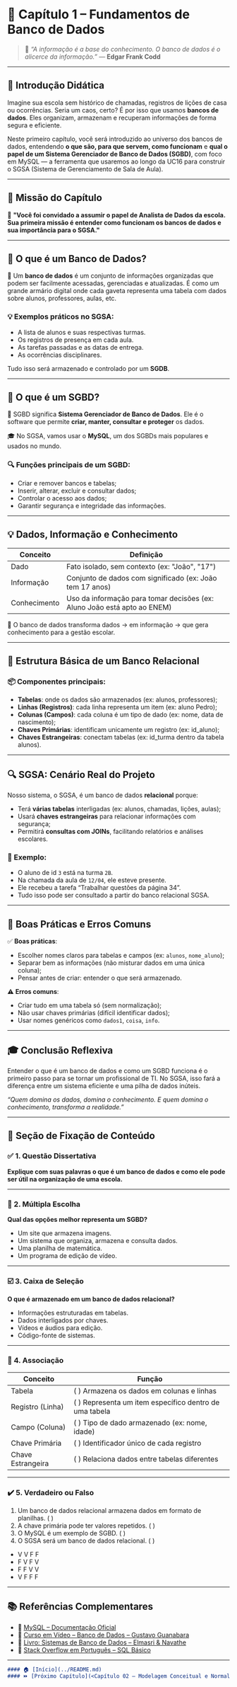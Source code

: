 # 📘 Capítulo 1 – Fundamentos de Banco de Dados

> 💾 *“A informação é a base do conhecimento. O banco de dados é o alicerce da informação.”*
>  — **Edgar Frank Codd**

------

## 🧭 Introdução Didática

Imagine sua escola sem histórico de chamadas, registros de lições de casa ou ocorrências. Seria um caos, certo? É por isso que usamos **bancos de dados**. Eles organizam, armazenam e recuperam informações de forma segura e eficiente.

Neste primeiro capítulo, você será introduzido ao universo dos bancos de dados, entendendo **o que são, para que servem, como funcionam** e **qual o papel de um Sistema Gerenciador de Banco de Dados (SGBD)**, com foco em MySQL — a ferramenta que usaremos ao longo da UC16 para construir o SGSA (Sistema de Gerenciamento de Sala de Aula).

------

## 📂 Missão do Capítulo

🎯 **"Você foi convidado a assumir o papel de Analista de Dados da escola. Sua primeira missão é entender como funcionam os bancos de dados e sua importância para o SGSA."**

------

## 🧾 O que é um Banco de Dados?

📌 Um **banco de dados** é um conjunto de informações organizadas que podem ser facilmente acessadas, gerenciadas e atualizadas. É como um grande armário digital onde cada gaveta representa uma tabela com dados sobre alunos, professores, aulas, etc.

### 💡 Exemplos práticos no SGSA:

- A lista de alunos e suas respectivas turmas.
- Os registros de presença em cada aula.
- As tarefas passadas e as datas de entrega.
- As ocorrências disciplinares.

Tudo isso será armazenado e controlado por um **SGDB**.

------

## 🧠 O que é um SGBD?

📌 SGBD significa **Sistema Gerenciador de Banco de Dados**. Ele é o software que permite **criar, manter, consultar e proteger** os dados.

🎓 No SGSA, vamos usar o **MySQL**, um dos SGBDs mais populares e usados no mundo.

### 🔍 Funções principais de um SGBD:

- Criar e remover bancos e tabelas;
- Inserir, alterar, excluir e consultar dados;
- Controlar o acesso aos dados;
- Garantir segurança e integridade das informações.

------

## 💡 Dados, Informação e Conhecimento

| Conceito     | Definição                                                    |
| ------------ | ------------------------------------------------------------ |
| Dado         | Fato isolado, sem contexto (ex: "João", "17")                |
| Informação   | Conjunto de dados com significado (ex: João tem 17 anos)     |
| Conhecimento | Uso da informação para tomar decisões (ex: Aluno João está apto ao ENEM) |

🔗 O banco de dados transforma dados → em informação → que gera conhecimento para a gestão escolar.

------

## 🧱 Estrutura Básica de um Banco Relacional

### 📦 Componentes principais:

- **Tabelas**: onde os dados são armazenados (ex: alunos, professores);
- **Linhas (Registros)**: cada linha representa um item (ex: aluno Pedro);
- **Colunas (Campos)**: cada coluna é um tipo de dado (ex: nome, data de nascimento);
- **Chaves Primárias**: identificam unicamente um registro (ex: id_aluno);
- **Chaves Estrangeiras**: conectam tabelas (ex: id_turma dentro da tabela alunos).

------

## 🔍 SGSA: Cenário Real do Projeto

Nosso sistema, o SGSA, é um banco de dados **relacional** porque:

- Terá **várias tabelas** interligadas (ex: alunos, chamadas, lições, aulas);
- Usará **chaves estrangeiras** para relacionar informações com segurança;
- Permitirá **consultas com JOINs**, facilitando relatórios e análises escolares.

### 📘 Exemplo:

- O aluno de id `3` está na turma `2B`.
- Na chamada da aula de `12/04`, ele esteve presente.
- Ele recebeu a tarefa “Trabalhar questões da página 34”.
- Tudo isso pode ser consultado a partir do banco relacional SGSA.

------

## 🧪 Boas Práticas e Erros Comuns

✅ **Boas práticas**:

- Escolher nomes claros para tabelas e campos (ex: `alunos`, `nome_aluno`);
- Separar bem as informações (não misturar dados em uma única coluna);
- Pensar antes de criar: entender o que será armazenado.

⚠️ **Erros comuns**:

- Criar tudo em uma tabela só (sem normalização);
- Não usar chaves primárias (difícil identificar dados);
- Usar nomes genéricos como `dados1`, `coisa`, `info`.

------

## 🎓 Conclusão Reflexiva

Entender o que é um banco de dados e como um SGBD funciona é o primeiro passo para se tornar um profissional de TI. No SGSA, isso fará a diferença entre um sistema eficiente e uma pilha de dados inúteis.

*“Quem domina os dados, domina o conhecimento. E quem domina o conhecimento, transforma a realidade.”*

------

## 🧠 Seção de Fixação de Conteúdo

### ✅ 1. Questão Dissertativa

**Explique com suas palavras o que é um banco de dados e como ele pode ser útil na organização de uma escola.**

------

### 🔘 2. Múltipla Escolha

**Qual das opções melhor representa um SGBD?**

-  Um site que armazena imagens.
-  Um sistema que organiza, armazena e consulta dados.
-  Uma planilha de matemática.
-  Um programa de edição de vídeo.

------

### ☑️ 3. Caixa de Seleção

**O que é armazenado em um banco de dados relacional?**

-  Informações estruturadas em tabelas.
-  Dados interligados por chaves.
-  Vídeos e áudios para edição.
-  Código-fonte de sistemas.

------

### 🔗 4. Associação

| Conceito          | Função                                                   |
| ----------------- | -------------------------------------------------------- |
| Tabela            | (   ) Armazena os dados em colunas e linhas              |
| Registro (Linha)  | (   ) Representa um item específico dentro de uma tabela |
| Campo (Coluna)    | (   ) Tipo de dado armazenado (ex: nome, idade)          |
| Chave Primária    | (   ) Identificador único de cada registro               |
| Chave Estrangeira | (   ) Relaciona dados entre tabelas diferentes           |

------

### ✔️ 5. Verdadeiro ou Falso

1. Um banco de dados relacional armazena dados em formato de planilhas. ( )
2. A chave primária pode ter valores repetidos. ( )
3. O MySQL é um exemplo de SGBD. ( )
4. O SGSA será um banco de dados relacional. ( )

-  V V F F
-  F V F V
-  F F V V
-  V F F F

------

## 📚 Referências Complementares

- 📘 [MySQL – Documentação Oficial](https://dev.mysql.com/doc/)
- 🎥 [Curso em Vídeo – Banco de Dados – Gustavo Guanabara](https://www.youtube.com/playlist?list=PLHz_AreHm4dmGuLII3tsvryMMD7VgcT7x)
- 📘 [Livro: Sistemas de Banco de Dados – Elmasri & Navathe](https://www.amazon.com.br/Sistemas-banco-dados-Ramez-Elmasri/dp/8579360854)
- 💬 [Stack Overflow em Português – SQL Básico](https://pt.stackoverflow.com/questions/tagged/sql)

------

```markdown
#### 🏠 [Início](../README.md)
#### ⏩ [Próximo Capítulo](<Capítulo 02 – Modelagem Conceitual e Normalização até 3FN.md>)
```